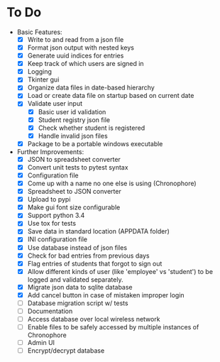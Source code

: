 To Do
=====
- Basic Features:
    - [x] Write to and read from a json file
    - [x] Format json output with nested keys
    - [x] Generate uuid indices for entries
    - [x] Keep track of which users are signed in
    - [x] Logging
    - [x] Tkinter gui
    - [x] Organize data files in date-based hierarchy
    - [x] Load or create data file on startup based on current date
    - [x] Validate user input
        - [x] Basic user id validation
        - [x] Student registry json file
        - [x] Check whether student is registered
        - [x] Handle invalid json files
    - [x] Package to be a portable windows executable

- Further Improvements:
    - [x] JSON to spreadsheet converter
    - [x] Convert unit tests to pytest syntax
    - [x] Configuration file
    - [x] Come up with a name no one else is using (Chronophore)
    - [x] Spreadsheet to JSON converter
    - [x] Upload to pypi
    - [x] Make gui font size configurable
    - [x] Support python 3.4
    - [x] Use tox for tests
    - [x] Save data in standard location (APPDATA folder)
    - [x] INI configuration file
    - [x] Use database instead of json files
    - [x] Check for bad entries from previous days
    - [x] Flag entries of students that forgot to sign out
    - [x] Allow different kinds of user (like 'employee' vs 'student') to be logged and validated separately.
    - [x] Migrate json data to sqlite database
    - [x] Add cancel button in case of mistaken improper login
    - [ ] Database migration script w/ tests
    - [ ] Documentation
    - [ ] Access database over local wireless network
    - [ ] Enable files to be safely accessed by multiple instances of Chronophore
    - [ ] Admin UI
    - [ ] Encrypt/decrypt database
